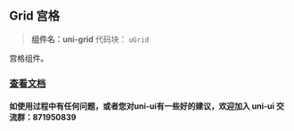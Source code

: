 

## Grid 宫格
> **组件名：uni-grid**
> 代码块： `uGrid`


宫格组件。

### [查看文档](https://uniapp.dcloud.io/component/uniui/uni-grid)
#### 如使用过程中有任何问题，或者您对uni-ui有一些好的建议，欢迎加入 uni-ui 交流群：871950839 
